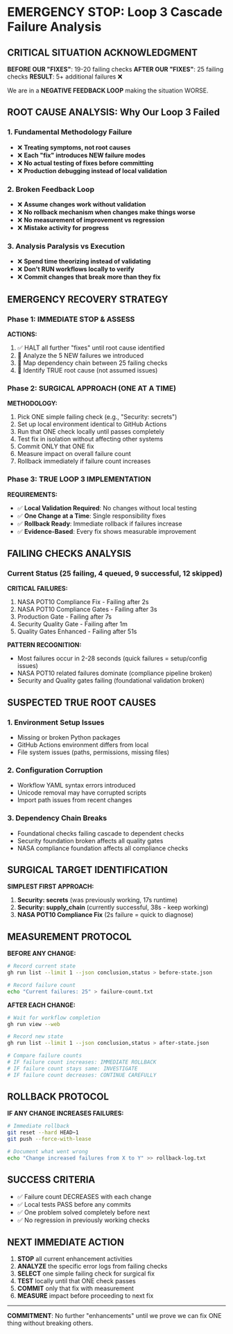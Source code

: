 # EMERGENCY STOP: Loop 3 Cascade Failure Analysis

## CRITICAL SITUATION ACKNOWLEDGMENT

**BEFORE OUR "FIXES"**: 19-20 failing checks
**AFTER OUR "FIXES"**: 25 failing checks
**RESULT**: 5+ additional failures ❌

We are in a **NEGATIVE FEEDBACK LOOP** making the situation WORSE.

## ROOT CAUSE ANALYSIS: Why Our Loop 3 Failed

### 1. Fundamental Methodology Failure
- ❌ **Treating symptoms, not root causes**
- ❌ **Each "fix" introduces NEW failure modes**
- ❌ **No actual testing of fixes before committing**
- ❌ **Production debugging instead of local validation**

### 2. Broken Feedback Loop
- ❌ **Assume changes work without validation**
- ❌ **No rollback mechanism when changes make things worse**
- ❌ **No measurement of improvement vs regression**
- ❌ **Mistake activity for progress**

### 3. Analysis Paralysis vs Execution
- ❌ **Spend time theorizing instead of validating**
- ❌ **Don't RUN workflows locally to verify**
- ❌ **Commit changes that break more than they fix**

## EMERGENCY RECOVERY STRATEGY

### Phase 1: IMMEDIATE STOP & ASSESS

**ACTIONS:**
1. ✅ HALT all further "fixes" until root cause identified
2. 🔄 Analyze the 5 NEW failures we introduced
3. 🔄 Map dependency chain between 25 failing checks
4. 🔄 Identify TRUE root cause (not assumed issues)

### Phase 2: SURGICAL APPROACH (ONE AT A TIME)

**METHODOLOGY:**
1. Pick ONE simple failing check (e.g., "Security: secrets")
2. Set up local environment identical to GitHub Actions
3. Run that ONE check locally until passes completely
4. Test fix in isolation without affecting other systems
5. Commit ONLY that ONE fix
6. Measure impact on overall failure count
7. Rollback immediately if failure count increases

### Phase 3: TRUE LOOP 3 IMPLEMENTATION

**REQUIREMENTS:**
- ✅ **Local Validation Required**: No changes without local testing
- ✅ **One Change at a Time**: Single responsibility fixes
- ✅ **Rollback Ready**: Immediate rollback if failures increase
- ✅ **Evidence-Based**: Every fix shows measurable improvement

## FAILING CHECKS ANALYSIS

### Current Status (25 failing, 4 queued, 9 successful, 12 skipped)

**CRITICAL FAILURES:**
1. NASA POT10 Compliance Fix - Failing after 2s
2. NASA POT10 Compliance Gates - Failing after 3s
3. Production Gate - Failing after 7s
4. Security Quality Gate - Failing after 1m
5. Quality Gates Enhanced - Failing after 51s

**PATTERN RECOGNITION:**
- Most failures occur in 2-28 seconds (quick failures = setup/config issues)
- NASA POT10 related failures dominate (compliance pipeline broken)
- Security and Quality gates failing (foundational validation broken)

## SUSPECTED TRUE ROOT CAUSES

### 1. Environment Setup Issues
- Missing or broken Python packages
- GitHub Actions environment differs from local
- File system issues (paths, permissions, missing files)

### 2. Configuration Corruption
- Workflow YAML syntax errors introduced
- Unicode removal may have corrupted scripts
- Import path issues from recent changes

### 3. Dependency Chain Breaks
- Foundational checks failing cascade to dependent checks
- Security foundation broken affects all quality gates
- NASA compliance foundation affects all compliance checks

## SURGICAL TARGET IDENTIFICATION

**SIMPLEST FIRST APPROACH:**
1. **Security: secrets** (was previously working, 17s runtime)
2. **Security: supply_chain** (currently successful, 38s - keep working)
3. **NASA POT10 Compliance Fix** (2s failure = quick to diagnose)

## MEASUREMENT PROTOCOL

**BEFORE ANY CHANGE:**
```bash
# Record current state
gh run list --limit 1 --json conclusion,status > before-state.json

# Record failure count
echo "Current failures: 25" > failure-count.txt
```

**AFTER EACH CHANGE:**
```bash
# Wait for workflow completion
gh run view --web

# Record new state
gh run list --limit 1 --json conclusion,status > after-state.json

# Compare failure counts
# IF failure count increases: IMMEDIATE ROLLBACK
# IF failure count stays same: INVESTIGATE
# IF failure count decreases: CONTINUE CAREFULLY
```

## ROLLBACK PROTOCOL

**IF ANY CHANGE INCREASES FAILURES:**
```bash
# Immediate rollback
git reset --hard HEAD~1
git push --force-with-lease

# Document what went wrong
echo "Change increased failures from X to Y" >> rollback-log.txt
```

## SUCCESS CRITERIA

- ✅ Failure count DECREASES with each change
- ✅ Local tests PASS before any commits
- ✅ One problem solved completely before next
- ✅ No regression in previously working checks

## NEXT IMMEDIATE ACTION

1. **STOP** all current enhancement activities
2. **ANALYZE** the specific error logs from failing checks
3. **SELECT** one simple failing check for surgical fix
4. **TEST** locally until that ONE check passes
5. **COMMIT** only that fix with measurement
6. **MEASURE** impact before proceeding to next fix

---

**COMMITMENT**: No further "enhancements" until we prove we can fix ONE thing without breaking others.